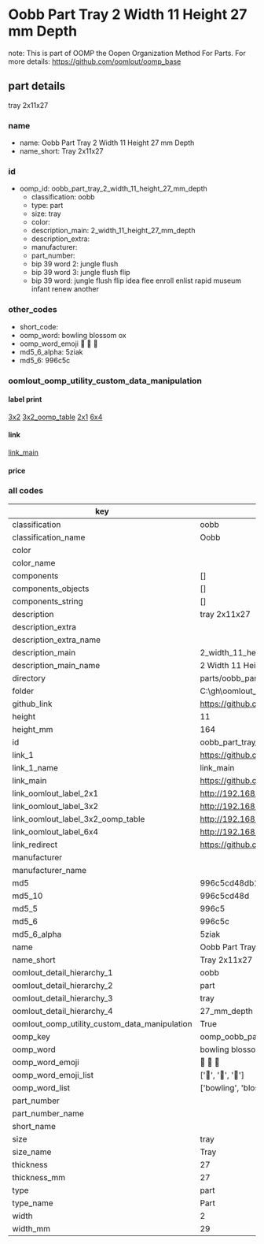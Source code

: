 # Oobb Part Tray 2 Width 11 Height 27 mm Depth  

note: This is part of OOMP the Oopen Organization Method For Parts. For more details: https://github.com/oomlout/oomp_base

##  part details
  



tray 2x11x27



### name
* name: Oobb Part Tray 2 Width 11 Height 27 mm Depth
* name_short: Tray 2x11x27 
### id
* oomp_id: oobb_part_tray_2_width_11_height_27_mm_depth
  * classification: oobb
  * type: part
  * size: tray
  * color: 
  * description_main: 2_width_11_height_27_mm_depth
  * description_extra: 
  * manufacturer: 
  * part_number: 
  * bip 39 word 2: jungle flush
  * bip 39 word 3: jungle flush flip
  * bip 39 word: jungle flush flip idea flee enroll enlist rapid museum infant renew another

### other_codes
* short_code: 
* oomp_word: bowling blossom ox
* oomp_word_emoji :bowling: :blossom: :ox:
* md5_6_alpha: 5ziak
* md5_6: 996c5c






### oomlout_oomp_utility_custom_data_manipulation
#### label print
[3x2](http://192.168.1.245:1112/?label=oomp%205ziak)
[3x2_oomp_table](http://192.168.1.108:1112/?label=oomp%205ziak)
[2x1](http://192.168.1.242:1112/?label=oomp%205ziak)
[6x4](http://192.168.1.55:1112/?label=oomp%205ziak)    

#### link

[link_main](https://github.com/oomlout/oomlout_oobb_version_4_generated_parts/tree/main/navigation_oomp/oobb/part/tray/2_width_11_height_27_mm_depth/part)                              

#### price







### all codes 
| key | value |  
| --- | --- |  
| classification | oobb |  
| classification_name | Oobb |  
| color |  |  
| color_name |  |  
| components | [] |  
| components_objects | [] |  
| components_string | [] |  
| description | tray 2x11x27 |  
| description_extra |  |  
| description_extra_name |  |  
| description_main | 2_width_11_height_27_mm_depth |  
| description_main_name | 2 Width 11 Height 27 mm Depth |  
| directory | parts/oobb_part_tray_2_width_11_height_27_mm_depth |  
| folder | C:\gh\oomlout_oobb_version_4_generated_parts\parts\oobb_part_tray_2_width_11_height_27_mm_depth |  
| github_link | https://github.com/oomlout/oomlout_oomp_part_src/tree/main/parts/oobb_part_tray_2_width_11_height_27_mm_depth |  
| height | 11 |  
| height_mm | 164 |  
| id | oobb_part_tray_2_width_11_height_27_mm_depth |  
| link_1 | https://github.com/oomlout/oomlout_oobb_version_4_generated_parts/tree/main/navigation_oomp/oobb/part/tray/2_width_11_height_27_mm_depth/part |  
| link_1_name | link_main |  
| link_main | https://github.com/oomlout/oomlout_oobb_version_4_generated_parts/tree/main/navigation_oomp/oobb/part/tray/2_width_11_height_27_mm_depth/part |  
| link_oomlout_label_2x1 | http://192.168.1.242:1112/?label=oomp%205ziak |  
| link_oomlout_label_3x2 | http://192.168.1.245:1112/?label=oomp%205ziak |  
| link_oomlout_label_3x2_oomp_table | http://192.168.1.108:1112/?label=oomp%205ziak |  
| link_oomlout_label_6x4 | http://192.168.1.55:1112/?label=oomp%205ziak |  
| link_redirect | https://github.com/oomlout/oomlout_oobb_version_4_generated_parts/tree/main/parts/oobb_tray_02_11_27 |  
| manufacturer |  |  
| manufacturer_name |  |  
| md5 | 996c5cd48db1e9592cac6706b21673c8 |  
| md5_10 | 996c5cd48d |  
| md5_5 | 996c5 |  
| md5_6 | 996c5c |  
| md5_6_alpha | 5ziak |  
| name | Oobb Part Tray 2 Width 11 Height 27 mm Depth |  
| name_short | Tray 2x11x27  |  
| oomlout_detail_hierarchy_1 | oobb |  
| oomlout_detail_hierarchy_2 | part |  
| oomlout_detail_hierarchy_3 | tray |  
| oomlout_detail_hierarchy_4 | 27_mm_depth |  
| oomlout_oomp_utility_custom_data_manipulation | True |  
| oomp_key | oomp_oobb_part_tray_2_width_11_height_27_mm_depth |  
| oomp_word | bowling blossom ox |  
| oomp_word_emoji | :bowling: :blossom: :ox: |  
| oomp_word_emoji_list | [':bowling:', ':blossom:', ':ox:'] |  
| oomp_word_list | ['bowling', 'blossom', 'ox'] |  
| part_number |  |  
| part_number_name |  |  
| short_name |  |  
| size | tray |  
| size_name | Tray |  
| thickness | 27 |  
| thickness_mm | 27 |  
| type | part |  
| type_name | Part |  
| width | 2 |  
| width_mm | 29 |  
